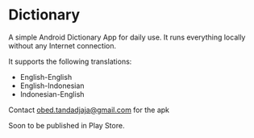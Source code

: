 # Dictionary

A simple Android Dictionary App for daily use.
It runs everything locally without any Internet connection.

It supports the following translations:
  - English-English
  - English-Indonesian
  - Indonesian-English

Contact obed.tandadjaja@gmail.com for the apk

Soon to be published in Play Store.
